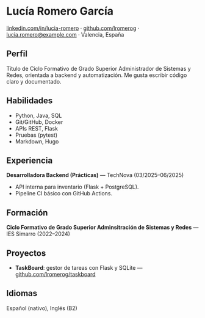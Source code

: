 # Lucía Romero García

[linkedin.com/in/lucia-romero](https://www.linkedin.com/) · [github.com/lromerog](https://github.com/) · lucia.romero@example.com · Valencia, España

## Perfil
Título de Ciclo Formativo de Grado Superior Administrador de Sistemas y Redes, orientada a backend y automatización. 
Me gusta escribir código claro y documentado.

## Habilidades
- Python, Java, SQL
- Git/GitHub, Docker
- APIs REST, Flask
- Pruebas (pytest)
- Markdown, Hugo

## Experiencia
**Desarrolladora Backend (Prácticas)** — TechNova (03/2025–06/2025)  
- API interna para inventario (Flask + PostgreSQL).  
- Pipeline CI básico con GitHub Actions.

## Formación
**Ciclo Formativo de Grado Superior Adminsitración de Sistemas y Redes** — IES Simarro (2022–2024)

## Proyectos
- **TaskBoard**: gestor de tareas con Flask y SQLite — [github.com/lromerog/taskboard](https://github.com/)

## Idiomas
Español (nativo), Inglés (B2)
